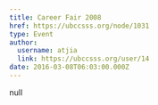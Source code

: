 ```yaml
---
title: Career Fair 2008 
href: https://ubccsss.org/node/1031
type: Event
author:
  username: atjia
  link: https://ubccsss.org/user/14
date: 2016-03-08T06:03:00.000Z
---
```


null